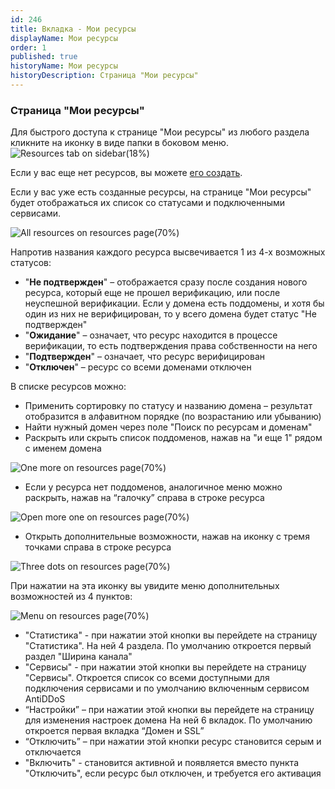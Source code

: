 ```yaml
---
id: 246
title: Вкладка - Мои ресурсы
displayName: Мои ресурсы
order: 1
published: true
historyName: Мои ресурсы
historyDescription: Страница "Мои ресурсы"
---
```


### Страница "Мои ресурсы"
Для быстрого доступа к странице "Мои ресурсы" из любого раздела кликните на иконку в виде папки в боковом меню.
![Resources tab on sidebar(18%)](https://img.solarspace.pro/docs/resources-tab-on-sidebar.jpg "Вкладка 'Мои ресурсы' в боковом меню")

Если у вас еще нет ресурсов, вы можете [его создать]([205]).

Если у вас уже есть созданные ресурсы, на странице "Мои ресурсы" будет отображаться их список со статусами и подключенными сервисами.

![All resources on resources page(70%)](https://img.solarspace.pro/docs/all-resources-on-resources-page.jpg "Список ресурсов на странице 'Мои ресурсы'")

Напротив названия каждого ресурса высвечивается 1 из 4-х возможных статусов:
- "**Не подтвержден**" – отображается сразу после создания нового ресурса, который еще не прошел верификацию, или после неуспешной верификации. Если у домена есть поддомены, и хотя бы один из них не верифицирован, то у всего домена будет статус "Не подтвержден"
- "**Ожидание**" – означает, что ресурс находится в процессе верификации, то есть подтверждения права собственности на него
- "**Подтвержден**" – означает, что ресурс верифицирован
- "**Отключен**" – ресурс со всеми доменами отключен

В списке ресурсов можно: 
- Применить сортировку по статусу и названию домена – результат отобразится в алфавитном порядке (по возрастанию или убыванию)
- Найти нужный домен через поле "Поиск по ресурсам и доменам"
- Раскрыть или скрыть список поддоменов, нажав на "и еще 1" рядом с именем домена

![One more on resources page(70%)](https://img.solarspace.pro/docs/more-one-on-resources-page.jpg "Скрытый блок доменов на странице ресурсов")

- Если у ресурса нет поддоменов, аналогичное меню можно раскрыть, нажав на “галочку” справа в строке ресурса

![Open more one on resources page(70%)](https://img.solarspace.pro/docs/open-more-one-on-resources-page.jpg "Раскрытый блок доменов на странице ресурсов")

- Открыть дополнительные возможности, нажав на иконку с тремя точками справа в строке ресурса

![Three dots on resources page(70%)](https://img.solarspace.pro/docs/three-dots-on-resources-page.jpg "Иконка с тремя точками на странице ресурсов")

При нажатии на эта иконку вы увидите меню дополнительных возможностей из 4 пунктов:

![Menu on resources page(70%)](https://img.solarspace.pro/docs/menu-on-resources-page.jpg "Меню на странице ресурсов")

- "Статистика" - при нажатии этой кнопки вы перейдете на страницу "Статистика". На ней 4 раздела. По умолчанию откроется первый раздел "Ширина канала"
- "Сервисы" - при нажатии этой кнопки вы перейдете на страницу "Сервисы". Откроется список со всеми доступными для подключения сервисами и по умолчанию включенным сервисом AntiDDoS
- “Настройки” – при нажатии этой кнопки вы перейдете на страницу для изменения настроек домена На ней 6 вкладок. По умолчанию откроется первая вкладка “Домен и SSL”
- “Отключить” – при нажатии этой кнопки ресурс становится серым и отключается
- "Включить" - становится активной и появляется вместо пункта "Отключить", если ресурс был отключен, и требуется его активация